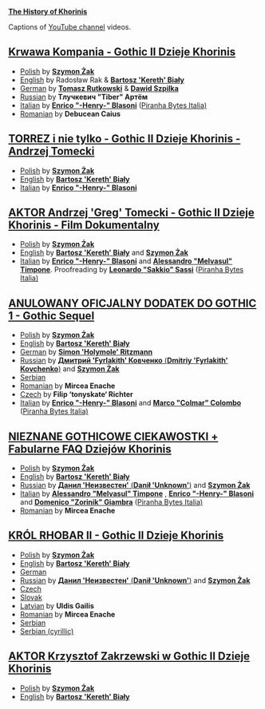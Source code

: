 [**The History of Khorinis**](http://soulfire.worldofgothic.com)

Captions of [YouTube channel](https://www.youtube.com/c/dziejekhorinismod) videos.

## [Krwawa Kompania - Gothic II Dzieje Khorinis](https://www.youtube.com/watch?v=EWjxMZIeLjY)
* [Polish](kompania/kompania-pl.sbv) by [**Szymon Żak**](http://szymonzak.pl)
* [English](kompania/kompania-en.sbv) by Radosław Rak & [**Bartosz 'Kereth' Biały**](mailto:kereth130@gmail.com)
* [German](kompania/kompania-ge.sbv) by **[Tomasz Rutkowski](https://www.facebook.com/tomek.rutkowski.1800)** & **[Dawid Szpilka](https://www.facebook.com/tomek.rutkowski.1800)**
* [Russian](kompania/kompania-ru.sbv) by **Тлучкевич "Tiber" Артём**
* [Italian](kompania/kompania-it.sbv) by [**Enrico "-Henry-" Blasoni**](https://www.facebook.com/enrico.blasoni) ([Piranha Bytes Italia)](https://www.facebook.com/groups/staffrisenitalia)
* [Romanian](kompania/kompania-ro.sbv) by **Debucean Caius**

## [TORREZ i nie tylko - Gothic II Dzieje Khorinis - Andrzej Tomecki](https://www.youtube.com/watch?v=jarXyWleCDc)
* [Polish](tomecki-studio/tomecki-studio-pl.srt) by [**Szymon Żak**](http://szymonzak.pl)
* [English](tomecki-studio/tomecki-studio-en.srt) by [**Bartosz 'Kereth' Biały**](mailto:kereth130@gmail.com)
* [Italian](tomecki-studio/tomecki-studio-it.srt) by [**Enrico "-Henry-" Blasoni**](https://www.facebook.com/enrico.blasoni)

## [AKTOR Andrzej 'Greg' Tomecki - Gothic II Dzieje Khorinis - Film Dokumentalny](https://www.youtube.com/watch?v=O9-r6dbUpfQ)
* [Polish](tomecki/tomecki-pl.sbv) by [**Szymon Żak**](http://szymonzak.pl)
* [English](tomecki/tomecki-en.sbv) by [**Bartosz 'Kereth' Biały**](mailto:kereth130@gmail.com) and [**Szymon Żak**](http://szymonzak.pl)
* [Italian](tomecki/tomecki-it.srt) by [**Enrico "-Henry-" Blasoni**](https://www.facebook.com/enrico.blasoni) and [**Alessandro "Melvasul" Timpone**](https://www.facebook.com/alessandro.timpone). Proofreading by [**Leonardo "Sakkio" Sassi**](https://www.facebook.com/leonardo.sassi.1975) ([Piranha Bytes Italia)](https://www.facebook.com/groups/staffrisenitalia)

## [ANULOWANY OFICJALNY DODATEK DO GOTHIC 1 - Gothic Sequel](https://www.youtube.com/watch?v=SS_RRuNCe6Y)
* [Polish](sequel/sequel-pl.sbv) by [**Szymon Żak**](http://szymonzak.pl)
* [English](sequel/sequel-en.sbv) by [**Bartosz 'Kereth' Biały**](mailto:kereth130@gmail.com)
* [German](sequel/sequel-ge.srt) by [**Simon 'Holymole' Ritzmann**](mailto:ritzmanns@gmx.ch)
* [Russian](sequel/sequel-ru.sbv) by [**Дмитрий 'Fyrlakith' Ковченко** (**Dmitriy 'Fyrlakith' Kovchenko**)](https://vk.com/enfant_sauvage) and [**Szymon Żak**](http://szymonzak.pl)
* [Serbian](sequel/sequel-se.sbv)
* [Romanian](sequel/sequel-ro.sbv) by **Mircea Enache**
* [Czech](sequel/sequel-cz.sbv) by **Filip ‘tonyskate‘ Richter**
* [Italian](sequel/sequel-it.sbv) by [**Enrico "-Henry-" Blasoni**](https://www.facebook.com/enrico.blasoni) and [**Marco "Colmar" Colombo**](https://www.facebook.com/marco.colombo.395) ([Piranha Bytes Italia)](https://www.facebook.com/groups/staffrisenitalia)

## [NIEZNANE GOTHICOWE CIEKAWOSTKI + Fabularne FAQ Dziejów Khorinis](https://www.youtube.com/watch?v=vnoVmUTamXM)
* [Polish](ciekawostki-faq/faq-pl.sbv) by [**Szymon Żak**](http://szymonzak.pl)
* [English](ciekawostki-faq/faq-en.sbv) by [**Bartosz 'Kereth' Biały**](mailto:kereth130@gmail.com)
* [Russian](ciekawostki-faq/faq-ru.sbv) by [**Данил 'Неизвестен'** (**Danił 'Unknown'**)](https://vk.com/id23654784) and [**Szymon Żak**](http://szymonzak.pl)
* [Italian](ciekawostki-faq/faq-it.sbv) by [**Alessandro "Melvasul" Timpone**](https://www.facebook.com/alessandro.timpone) , [**Enrico "-Henry-" Blasoni**](https://www.facebook.com/enrico.blasoni) and [**Domenico "Zorinik" Giambra**](https://www.facebook.com/Zorinik) ([Piranha Bytes Italia)](https://www.facebook.com/groups/staffrisenitalia)
* [Romanian](ciekawostki-faq/faq-ro.sbv) by **Mircea Enache**

## [KRÓL RHOBAR II - Gothic II Dzieje Khorinis](https://www.youtube.com/watch?v=8TrLWoSo49c)
* [Polish](rhobar-ii/palac-pl.sbv) by [**Szymon Żak**](http://szymonzak.pl)
* [English](rhobar-ii/palac-en.sbv) by [**Bartosz 'Kereth' Biały**](mailto:kereth130@gmail.com)
* [German](rhobar-ii/palac-pl.sbv)
* [Russian](rhobar-ii/palac-ru.sbv) by [**Данил 'Неизвестен'** (**Danił 'Unknown'**)](https://vk.com/id23654784) and [**Szymon Żak**](http://szymonzak.pl)
* [Czech](rhobar-ii/palac-cz.sbv)
* [Slovak](rhobar-ii/palac-sl.sbv)
* [Latvian](rhobar-ii/palac-lv.sbv) by **Uldis Gailis**
* [Romanian](rhobar-ii/palac-ro.sbv) by **Mircea Enache**
* [Serbian](rhobar-ii/palac-se-lac.sbv)
* [Serbian (cyrillic)](rhobar-ii/palac-se-cyr.sbv)

## [AKTOR Krzysztof Zakrzewski w Gothic II Dzieje Khorinis](https://www.youtube.com/watch?v=ZAo2kCCU7oQ)
* [Polish](zakrzewski/zakrzewski-pl.sbv) by [**Szymon Żak**](http://szymonzak.pl)
* [English](zakrzewski/zakrzewski-en.sbv) by [**Bartosz 'Kereth' Biały**](mailto:kereth130@gmail.com)
